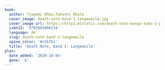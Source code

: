 ```yaml
---
book:
  author: Tsugumi Ohba,Takeshi Obata
  cover_image: death-note-band-1-langeweile.jpg
  cover_image_url: https://http2.mlstatic.com/death-note-manga-tomo-1-panini-original-nuevo-espanol-latino-D_NQ_NP_959228-MCO32441640140_102019-F.jpg
  isbn13: '9783865806116'
  language: de
  slug: death-note-band-1-langeweile
  spine_color: '#c5b7b1'
  title: 'Death Note, Band 1: Langeweile'
plan:
  date_added: '2020-10-04'
  gone: '&'
---
```

